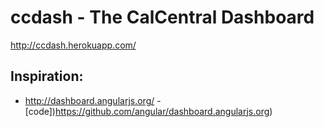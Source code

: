 # ccdash - The CalCentral Dashboard

http://ccdash.herokuapp.com/

## Inspiration:

* http://dashboard.angularjs.org/ - [code])https://github.com/angular/dashboard.angularjs.org)
